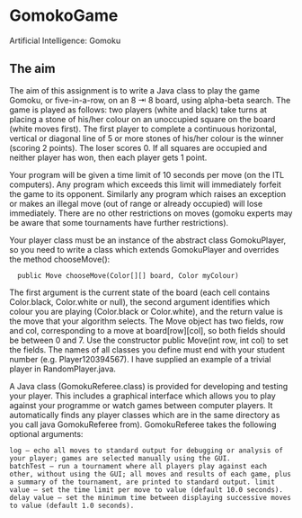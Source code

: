 # GomokoGame
Artificial Intelligence: Gomoku

## The aim

The aim of this assignment is to write a Java class to play the game Gomoku, or five-in-a-row, on an 8 ⇥ 8 board, using alpha-beta search. The game is played as follows: two players (white and black) take turns at placing a stone of his/her colour on an unoccupied square on the board (white moves first). The first player to complete a continuous horizontal, vertical or diagonal line of 5 or more stones of his/her colour is the winner (scoring 2 points). The loser scores 0. If all squares are occupied and neither player has won, then each player gets 1 point.

Your program will be given a time limit of 10 seconds per move (on the ITL computers). Any program which exceeds this limit will immediately forfeit the game to its opponent. Similarly any program which raises an exception or makes an illegal move (out of range or already occupied) will lose immediately. There are no other restrictions on moves (gomoku experts may be aware that some tournaments have further restrictions).

Your player class must be an instance of the abstract class GomokuPlayer, so you need to write a class which extends GomokuPlayer and 
overrides the method chooseMove():

      public Move chooseMove(Color[][] board, Color myColour)

The first argument is the current state of the board (each cell contains Color.black, Color.white or null), the second argument identifies which colour you are playing (Color.black or Color.white), and the return value is the move that your algorithm selects. The Move object has two fields, row and col, corresponding to a move at board[row][col], so both fields should be between 0 and 7. Use the constructor public Move(int row, int col) to set the fields. The names of all classes you define must end with your student number (e.g. Player120394567). I have supplied an example of a trivial player in RandomPlayer.java.

A Java class (GomokuReferee.class) is provided for developing and testing your player. This includes a graphical interface which allows you to play against your programme or watch games between computer players. It automatically finds any player classes which are in the same directory as you call java GomokuReferee from). GomokuReferee takes the following optional arguments:

	log — echo all moves to standard output for debugging or analysis of your player; games are selected manually using the GUI.
	batchTest — run a tournament where all players play against each other, without using the GUI; all moves and results of each game, plus a summary of the tournament, are printed to standard output. limit value — set the time limit per move to value (default 10.0 seconds).
	delay value — set the minimum time between displaying successive moves to value (default 1.0 seconds).

